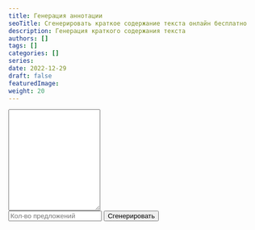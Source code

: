 ```yaml
---
title: Генерация аннотации
seoTitle: Сгенерировать краткое содержание текста онлайн бесплатно
description: Генерация краткого содержания текста
authors: []
tags: []
categories: []
series:
date: 2022-12-29
draft: false
featuredImage:
weight: 20
---
```



<rawhtml>
<html>
  <head>
    <link rel="stylesheet" href="https://pyscript.net/latest/pyscript.css" />
    <script src="https://pyscript.net/latest/pyscript.js"></script>
  </head>
  <body>
<py-script src="/en/tracks/disser/utils/pyscript_get_short_text.py">  </py-script>
<div class="w-full mb-4 border border-gray-200 rounded-lg bg-gray-50 dark:bg-gray-700 dark:border-gray-600">
    <div class="px-4 py-2 bg-white rounded-t-lg dark:bg-gray-800">
        <textarea
            id="pyscripttextarea" rows="13"
            class="w-full px-0 text-sm text-gray-900 bg-white border-0 dark:bg-gray-800 focus:ring-0 dark:text-white dark:placeholder-gray-400"
            placeholder="Вставить исходный текст" required>
        </textarea>
    </div>
    <div class="flex justify-end py-2 border-t dark:border-gray-600">
        <input
            id="pyscriptsentnums" type="text"
            class="p-2.5 bg-gray-50 border border-gray-300 text-gray-900 text-sm rounded-lg focus:ring-blue-500 focus:border-blue-500 block  dark:bg-gray-700 dark:border-gray-600 dark:placeholder-gray-400 dark:text-white dark:focus:ring-blue-500 dark:focus:border-blue-500"
            placeholder="Кол-во предложений" required/>
        <button
            id="pyscriptbutton" py-click="text_to_short()" type="submit"
            class="py-button inline-flex items-center mx-10 py-2.5 px-8 border-1 text-xs font-medium text-center rounded-lg focus:ring-4 focus:ring-blue-200 dark:focus:ring-blue-900 hover:bg-blue-800">
            Сгенерировать
        </button>
    </div>
</div>
<p id="pyscriptoutput" class="text-yalla"></p>
</body>
</html>
</rawhtml>
